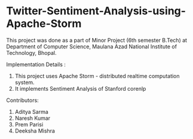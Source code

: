 # Twitter-Sentiment-Analysis-using-Apache-Storm

This project was done as a part of Minor Project (6th semester B.Tech) at Department of Computer Science, Maulana Azad National Institute of Technology, Bhopal.

Implementation Details :

1. This project uses Apache Storm - distributed realtime computation system.
2. It implements Sentiment Analysis of Stanford corenlp

Contributors:

1. Aditya Sarma 
2. Naresh Kumar
3. Prem Parisi
4. Deeksha Mishra
